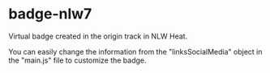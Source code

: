 # badge-nlw7
Virtual badge created in the origin track in NLW Heat.

You can easily change the information from the "linksSocialMedia" object in the "main.js" file to customize the badge.
